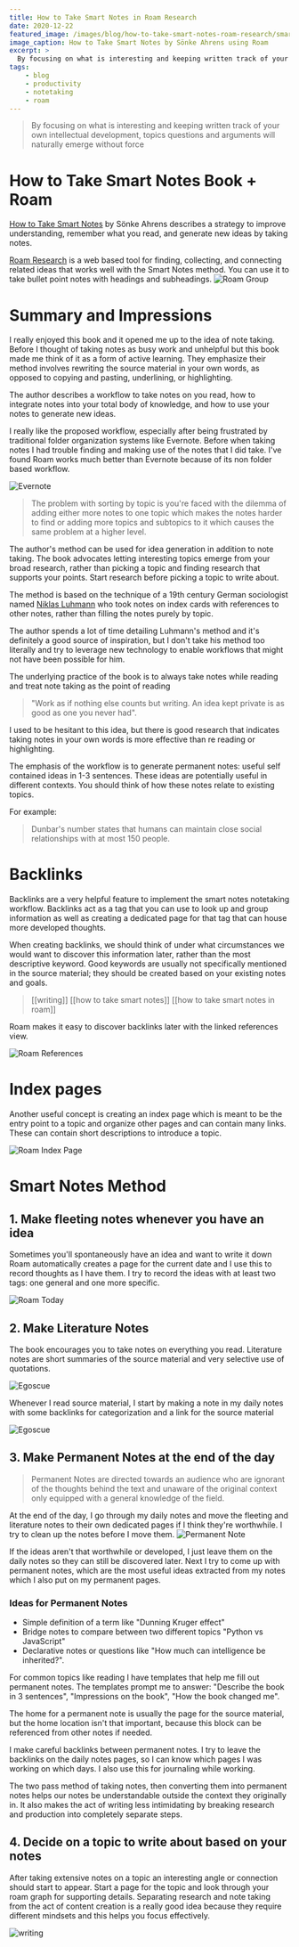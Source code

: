 ```yaml
---
title: How to Take Smart Notes in Roam Research
date: 2020-12-22
featured_image: /images/blog/how-to-take-smart-notes-roam-research/smart-notes-cover.jpg
image_caption: How to Take Smart Notes by Sönke Ahrens using Roam
excerpt: >
  By focusing on what is interesting and keeping written track of your own intellectual development, topics questions and arguments will naturally emerge without force
tags:
    - blog
    - productivity
    - notetaking
    - roam
---
```


> By focusing on what is interesting and keeping written track of your own intellectual development, topics questions and arguments will naturally emerge without force

# How to Take Smart Notes Book + Roam
[How to Take Smart Notes](https://www.amazon.com/How-Take-Smart-Notes-Nonfiction-ebook/dp/B06WVYW33Y) by Sönke Ahrens describes a strategy to improve understanding, remember what you read, and generate new ideas by taking notes.

[Roam Research](https://roamresearch.com/) is a web based tool for finding, collecting, and connecting related ideas that works well with the Smart Notes method. You can use it to take bullet point notes with headings and subheadings.
![Roam Group](/images/blog/how-to-take-smart-notes-roam-research/roam-group.png)

# Summary and Impressions
I really enjoyed this book and it opened me up to the idea of note taking. Before I thought of taking notes as busy work and unhelpful but this book made me think of it as a form of active learning. They emphasize their method involves rewriting the source material in your own words, as opposed to copying and pasting, underlining, or highlighting.

The author describes a workflow to take notes on you read, how to integrate notes into your total body of knowledge, and how to use your notes to generate new ideas.

I really like the proposed workflow, especially after being frustrated by traditional folder organization systems like Evernote. Before when taking notes I had trouble finding and making use of the notes that I did take. I've found Roam works much better than Evernote because of its non folder based workflow.

![Evernote](/images/blog/how-to-take-smart-notes-roam-research/evernote.png)

> The problem with sorting by topic is you're faced with the dilemma of adding either more notes to one topic which makes the notes harder to find or adding more topics and subtopics to it which causes the same problem at a higher level.

The author's method can be used for idea generation in addition to note taking. The book advocates letting interesting topics emerge from your broad research, rather than picking a topic and finding research that supports your points. Start research before picking a topic to write about.

The method is based on the technique of a 19th century German sociologist named [Niklas Luhmann](https://en.wikipedia.org/wiki/Niklas_Luhmann) who took notes on index cards with references to other notes, rather than filling the notes purely by topic.

The author spends a lot of time detailing Luhmann's method and it's definitely a good source of inspiration, but I don't take his method too literally and try to leverage new technology to enable workflows that might not have been possible for him.

The underlying practice of the book is to always take notes while reading and treat note taking as the point of reading 

> "Work as if nothing else counts but writing. An idea kept private is as good as one you never had".

I used to be hesitant to this idea, but there is good research that indicates taking notes in your own words is more effective than re reading or highlighting.

The emphasis of the workflow is to generate permanent notes: useful self contained ideas in 1-3 sentences. These ideas are potentially useful in different contexts. You should think of how these notes relate to existing topics.

For example:
> Dunbar's number states that humans can maintain close social relationships with at most 150 people.

# Backlinks
Backlinks are a very helpful feature to implement the smart notes notetaking workflow. Backlinks act as a tag that you can use to look up and group information as well as creating a dedicated page for that tag that can house more developed thoughts.

When creating backlinks, we should think of under what circumstances we would want to discover this information later, rather than the most descriptive keyword. Good keywords are usually not specifically mentioned in the source material; they should be created based on your existing notes and goals.

> [[writing]] [[how to take smart notes]] [[how to take smart notes in roam]]

Roam makes it easy to discover backlinks later with the linked references view.

![Roam References](/images/blog/how-to-take-smart-notes-roam-research/roam-references.png)

# Index pages
Another useful concept is creating an index page which is meant to be the entry point to a topic and organize other pages and can contain many links. These can contain short descriptions to introduce a topic.

![Roam Index Page](/images/blog/how-to-take-smart-notes-roam-research/roam-index-page.png)

# Smart Notes Method
## 1. Make fleeting notes whenever you have an idea
Sometimes you'll spontaneously have an idea and want to write it down
Roam automatically creates a page for the current date and I use this to record thoughts as I have them. I try to record the ideas with at least two tags: one general and one more specific.

![Roam Today](/images/blog/how-to-take-smart-notes-roam-research/roam-today.png)

## 2. Make Literature Notes
The book encourages you to take notes on everything you read. Literature notes are short summaries of the source material and very selective use of quotations.

![Egoscue](/images/blog/how-to-take-smart-notes-roam-research/egoscue.png)

Whenever I read source material, I start by making a note in my daily notes with some backlinks for categorization and a link for the source material

![Egoscue](/images/blog/how-to-take-smart-notes-roam-research/japan.png)

## 3. Make Permanent Notes at the end of the day

>  Permanent Notes are directed towards an audience who are ignorant of the thoughts behind the text and unaware of the original context only equipped with a general knowledge of the field.

At the end of the day, I go through my daily notes and move the fleeting and literature notes to their own dedicated pages if I think they're worthwhile. I try to clean up the notes before I move them.
![Permanent Note](/images/blog/how-to-take-smart-notes-roam-research/binary.png)

If the ideas aren't that worthwhile or developed, I just leave them on the daily notes so they can still be discovered later.
Next I try to come up with permanent notes, which are the most useful ideas extracted from my notes which I also put on my permanent pages.

### Ideas for Permanent Notes
- Simple definition of a term like "Dunning Kruger effect"
- Bridge notes to compare between two different topics "Python vs JavaScript"
- Declarative notes or questions like "How much can intelligence be inherited?".

For common topics like reading I have templates that help me fill out permanent notes. The templates prompt me to answer: "Describe the book in 3 sentences", "Impressions on the book", "How the book changed me".

The home for a permanent note is usually the page for the source material, but the home location isn't that important, because this block can be referenced from other notes if needed.

I make careful backlinks between permanent notes. I try to leave the backlinks on the daily notes pages, so I can know which pages I was working on which days. I also use this for journaling while working.

The two pass method of taking notes, then converting them into permanent notes helps our notes be understandable outside the context they originally in. It also makes the act of writing less intimidating by breaking research and production into completely separate steps.

## 4. Decide on a topic to write about based on your notes
After taking extensive notes on a topic an interesting angle or connection should start to appear. Start a page for the topic and look through your roam graph for supporting details.
Separating research and note taking from the act of content creation is a really good idea because they require different mindsets and this helps you focus effectively.

![writing](/images/blog/how-to-take-smart-notes-roam-research/writing.png)
